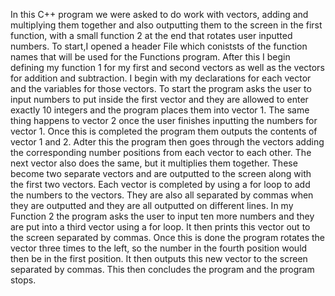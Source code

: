 In this C++ program we were asked to do work with vectors, adding and multiplying them together and also outputting them to the screen in the first function, with a small function 2 at the end that rotates user inputted numbers. 
  To start,I opened a header File which coniststs of the function names that will be used for the Functions program. After this I begin defining my function 1 for my first and second vectors as well as the vectors for addition and subtraction. I begin with my declarations for each vector and the variables for those vectors. To start the program asks the user to input numbers to put inside the first vector and they are allowed to enter exactly 10 integers and the program places them into vector 1. The same thing happens to vector 2 once the user finishes inputting the numbers for vector 1. Once this is completed the program them outputs the contents of vector 1 and 2. Adter this the program then goes through the vectors adding the corresponding number positions from each vector to each other. The next vector also does the same, but it multiplies them together. These become two separate vectors and are outputted to the screen along with the first two vectors. Each vector is completed by using a for loop to add the numbers to the vectors. They are also all separated by commas when they are outputted and they are all outputted on different lines. 
    In my Function 2 the program asks the user to input ten more numbers and they are put into a third vector using a for loop. It then prints this vector out to the screen separated by commas. Once this is done the program rotates the vector three times to the left, so the number in the fourth position would then be in the first position. It then outputs this new vector to the screen separated by commas.
      This then concludes the program and the program stops.
